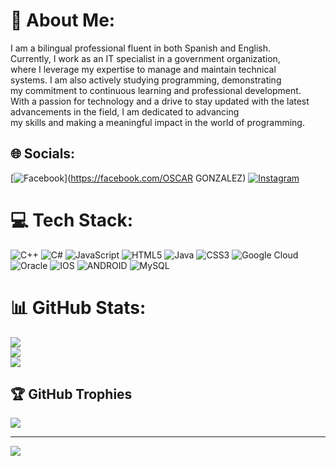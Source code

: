 # 💫 About Me:
I am a bilingual professional fluent in both Spanish and English. <br>Currently, I work as an IT specialist in a government organization, <br>where I leverage my expertise to manage and maintain technical<br>systems. I am also actively studying programming, demonstrating <br>my commitment to continuous learning and professional development. <br>With a passion for technology and a drive to stay updated with the latest<br>advancements in the field, I am dedicated to advancing<br>my skills and making a meaningful impact in the world of programming.


## 🌐 Socials:
[![Facebook](https://img.shields.io/badge/Facebook-%231877F2.svg?logo=Facebook&logoColor=white)](https://facebook.com/OSCAR GONZALEZ) [![Instagram](https://img.shields.io/badge/Instagram-%23E4405F.svg?logo=Instagram&logoColor=white)](https://instagram.com/O_GZ16) 

# 💻 Tech Stack:
![C++](https://img.shields.io/badge/c++-%2300599C.svg?style=for-the-badge&logo=c%2B%2B&logoColor=white) ![C#](https://img.shields.io/badge/c%23-%23239120.svg?style=for-the-badge&logo=c-sharp&logoColor=white) ![JavaScript](https://img.shields.io/badge/javascript-%23323330.svg?style=for-the-badge&logo=javascript&logoColor=%23F7DF1E) ![HTML5](https://img.shields.io/badge/html5-%23E34F26.svg?style=for-the-badge&logo=html5&logoColor=white) ![Java](https://img.shields.io/badge/java-%23ED8B00.svg?style=for-the-badge&logo=java&logoColor=white) ![CSS3](https://img.shields.io/badge/css3-%231572B6.svg?style=for-the-badge&logo=css3&logoColor=white) ![Google Cloud](https://img.shields.io/badge/Google%20Cloud-%234285F4.svg?style=for-the-badge&logo=google-cloud&logoColor=white) ![Oracle](https://img.shields.io/badge/Oracle-F80000?style=for-the-badge&logo=oracle&logoColor=white) ![IOS](https://img.shields.io/badge/IOS-%2320232a.svg?style=for-the-badge&logo=apple&logoColor=white) ![ANDROID](https://img.shields.io/badge/android-%2320232a.svg?style=for-the-badge&logo=android&logoColor=%a4c639) ![MySQL](https://img.shields.io/badge/mysql-%2300f.svg?style=for-the-badge&logo=mysql&logoColor=white)
# 📊 GitHub Stats:
![](https://github-readme-stats.vercel.app/api?username=oscargzale16&theme=onedark&hide_border=false&include_all_commits=false&count_private=false)<br/>
![](https://github-readme-streak-stats.herokuapp.com/?user=oscargzale16&theme=onedark&hide_border=false)<br/>
![](https://github-readme-stats.vercel.app/api/top-langs/?username=oscargzale16&theme=onedark&hide_border=false&include_all_commits=false&count_private=false&layout=compact)

## 🏆 GitHub Trophies
![](https://github-profile-trophy.vercel.app/?username=oscargzale16&theme=radical&no-frame=false&no-bg=false&margin-w=4)

---
[![](https://visitcount.itsvg.in/api?id=oscargzale16&icon=0&color=0)](https://visitcount.itsvg.in)

<!-- Proudly created with GPRM ( https://gprm.itsvg.in ) -->
